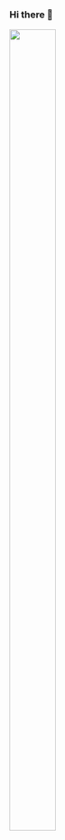 ### Hi there 👋
<div style="float:right display:table-cell; width:45%;">
  <a href="https://github.com/anuraghazra/github-readme-stats">
    <img width="60%" src="https://github-readme-stats.vercel.app/api?username=hamadayuuki&count_private=true&show_icons=true" />
  </a>
</div>
